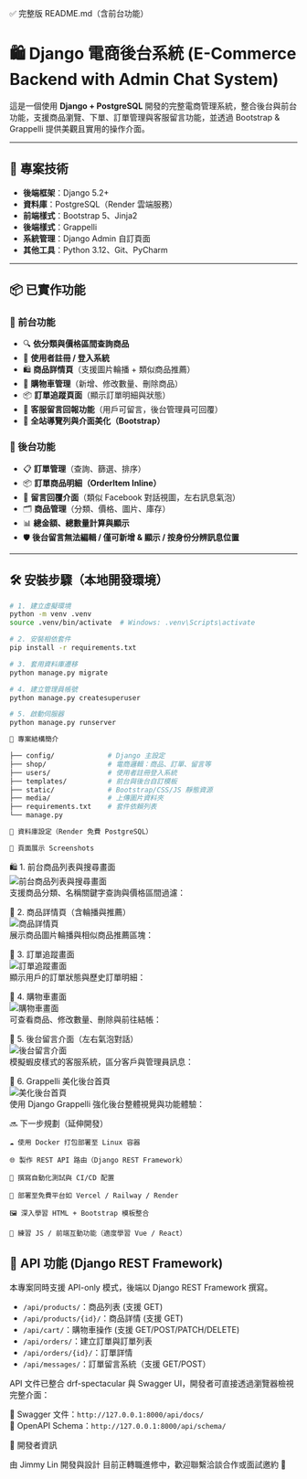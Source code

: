 ✅ 完整版 README.md（含前台功能）

# 🛍️ Django 電商後台系統 (E-Commerce Backend with Admin Chat System)

這是一個使用 **Django + PostgreSQL** 開發的完整電商管理系統，整合後台與前台功能，支援商品瀏覽、下單、訂單管理與客服留言功能，並透過 Bootstrap & Grappelli 提供美觀且實用的操作介面。

---

## 🔧 專案技術

- **後端框架**：Django 5.2+
- **資料庫**：PostgreSQL（Render 雲端服務）
- **前端樣式**：Bootstrap 5、Jinja2
- **後端樣式**：Grappelli
- **系統管理**：Django Admin 自訂頁面
- **其他工具**：Python 3.12、Git、PyCharm

---

## 📦 已實作功能

### 🛒 前台功能
- 🔍 **依分類與價格區間查詢商品**
- 🧑 **使用者註冊 / 登入系統**
- 🛍️ **商品詳情頁**（支援圖片輪播 + 類似商品推薦）
- 🛒 **購物車管理**（新增、修改數量、刪除商品）
- 📦 **訂單追蹤頁面**（顯示訂單明細與狀態）
- 💬 **客服留言回報功能**（用戶可留言，後台管理員可回覆）
- 🎨 **全站導覽列與介面美化（Bootstrap）**

### 🧰 後台功能
- 📋 **訂單管理**（查詢、篩選、排序）
- 📦 **訂單商品明細（OrderItem Inline）**
- 💬 **留言回覆介面**（類似 Facebook 對話視圖，左右訊息氣泡）
- 🗂️ **商品管理**（分類、價格、圖片、庫存）
- 📊 **總金額、總數量計算與顯示**
- 🛡️ **後台留言無法編輯 / 僅可新增 & 顯示 / 按身份分辨訊息位置**

---

## 🛠️ 安裝步驟（本地開發環境）

```bash
# 1. 建立虛擬環境
python -m venv .venv
source .venv/bin/activate  # Windows: .venv\Scripts\activate

# 2. 安裝相依套件
pip install -r requirements.txt

# 3. 套用資料庫遷移
python manage.py migrate

# 4. 建立管理員帳號
python manage.py createsuperuser

# 5. 啟動伺服器
python manage.py runserver

📂 專案結構簡介

├── config/             # Django 主設定
├── shop/               # 電商邏輯：商品、訂單、留言等
├── users/              # 使用者註冊登入系統
├── templates/          # 前台與後台自訂模板
├── static/             # Bootstrap/CSS/JS 靜態資源
├── media/              # 上傳圖片資料夾
├── requirements.txt    # 套件依賴列表
└── manage.py

🔐 資料庫設定（Render 免費 PostgreSQL）

📸 頁面展示 Screenshots
```
🛍️ 1. 前台商品列表與搜尋畫面  
![前台商品列表與搜尋畫面](assets/screenshots/product_list.png)  
支援商品分類、名稱關鍵字查詢與價格區間過濾：

📄 2. 商品詳情頁（含輪播與推薦）  
![商品詳情頁](assets/screenshots/product_detail.png)  
展示商品圖片輪播與相似商品推薦區塊：

🚚 3. 訂單追蹤畫面  
![訂單追蹤畫面](assets/screenshots/order_list.png)  
顯示用戶的訂單狀態與歷史訂單明細：

🛒 4. 購物車畫面  
![購物車畫面](assets/screenshots/cart_view.png)  
可查看商品、修改數量、刪除與前往結帳：

💬 5. 後台留言介面（左右氣泡對話）  
![後台留言介面](assets/screenshots/admin_chat.png)  
模擬蝦皮樣式的客服系統，區分客戶與管理員訊息：

🧩 6. Grappelli 美化後台首頁  
![美化後台首頁](assets/screenshots/admin_home.png)  
使用 Django Grappelli 強化後台整體視覺與功能體驗：

🔜 下一步規劃（延伸開發）

    ☁️ 使用 Docker 打包部署至 Linux 容器

    🌐 製作 REST API 路由（Django REST Framework）

    🧪 撰寫自動化測試與 CI/CD 配置

    🚀 部署至免費平台如 Vercel / Railway / Render

    🖼️ 深入學習 HTML + Bootstrap 模板整合

    🧠 練習 JS / 前端互動功能（適度學習 Vue / React）

## 🔌 API 功能 (Django REST Framework)

本專案同時支援 API-only 模式，後端以 Django REST Framework 撰寫。

- `/api/products/`：商品列表 (支援 GET)
- `/api/products/{id}/`：商品詳情 (支援 GET)
- `/api/cart/`：購物車操作 (支援 GET/POST/PATCH/DELETE)
- `/api/orders/`：建立訂單與訂單列表
- `/api/orders/{id}/`：訂單詳情
- `/api/messages/`：訂單留言系統（支援 GET/POST）

API 文件已整合 drf-spectacular 與 Swagger UI，開發者可直接透過瀏覽器檢視完整介面：

🔗 Swagger 文件：`http://127.0.0.1:8000/api/docs/`  
🔗 OpenAPI Schema：`http://127.0.0.1:8000/api/schema/`

📮 開發者資訊

由 Jimmy Lin 開發與設計
目前正轉職進修中，歡迎聯繫洽談合作或面試邀約 🙌